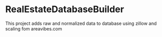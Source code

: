 RealEstateDatabaseBuilder
=========================

This project adds raw and normalized data to database using zillow and scaling fom areavibes.com
